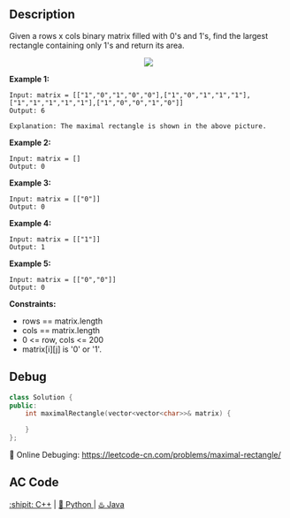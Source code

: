 ## Description

Given a rows x cols binary matrix filled with 0's and 1's, find the largest rectangle containing only 1's and return its area.

<div align="center">
  <img align="center" src="https://assets.leetcode.com/uploads/2020/09/14/maximal.jpg">
</div>

<strong>Example 1:</strong>

```
Input: matrix = [["1","0","1","0","0"],["1","0","1","1","1"],["1","1","1","1","1"],["1","0","0","1","0"]]
Output: 6

Explanation: The maximal rectangle is shown in the above picture.
```
<strong>Example 2:</strong>
```
Input: matrix = []
Output: 0
```
<strong>Example 3:</strong>
```
Input: matrix = [["0"]]
Output: 0
```
<strong>Example 4:</strong>
```
Input: matrix = [["1"]]
Output: 1
```
<strong>Example 5:</strong>
```
Input: matrix = [["0","0"]]
Output: 0
```

<strong>Constraints:</strong>

- rows == matrix.length
- cols == matrix.length
- 0 <= row, cols <= 200
- matrix[i][j] is '0' or '1'.


## Debug
```cpp
class Solution {
public:
    int maximalRectangle(vector<vector<char>>& matrix) {

    }
};
```

🐛 Online Debuging: https://leetcode-cn.com/problems/maximal-rectangle/

## AC Code
<div>
  <a href="https://github.com/Charmve/LeetCode4FLAG/tree/main/85.%20Maximal%20Rectangle/85_maximal-rectangle.cpp">:shipit: C++</a> | 
  <a href="https://github.com/Charmve/LeetCode4FLAG/tree/main/85.%20Maximal%20Rectangle/85_maximal-rectangle.py">🐍 Python </a> | 
  <a href="https://github.com/Charmve/LeetCode4FLAG/tree/main/85.%20Maximal%20Rectangle/85_maximal-rectangle.java">♨️ Java </a>
</div>
